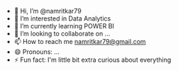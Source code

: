 - 👋 Hi, I’m @namritkar79
- 👀 I’m interested in Data Analytics
- 🌱 I’m currently learning POWER BI
- 💞️ I’m looking to collaborate on ...
- 📫 How to reach me namritkar79@gmail.com
- 😄 Pronouns: ...
- ⚡ Fun fact: I'm little bit extra curious about everything

<!---
namritkar79/namritkar79 is a ✨ special ✨ repository because its `README.md` (this file) appears on your GitHub profile.
You can click the Preview link to take a look at your changes.
--->
